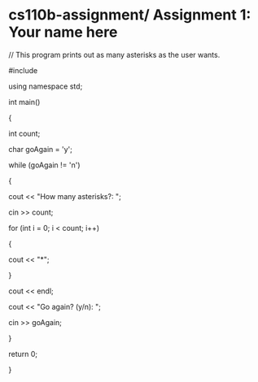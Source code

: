 # cs110b-assignment/ Assignment 1: Your name here

// This program prints out as many asterisks as the user wants.


#include<iostream>

using namespace std;


int main()

{

int count;

char goAgain = 'y';

while (goAgain != 'n')

{

cout << "How many asterisks?: ";

cin >> count;

for (int i = 0; i < count; i++)

{

cout << "*";

}

cout << endl;

cout << "Go again? (y/n): ";

cin >> goAgain;

}

return 0;

}

